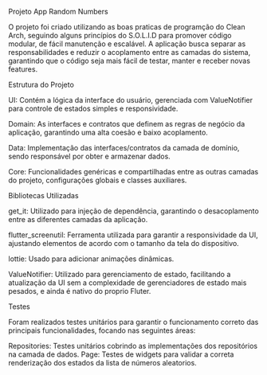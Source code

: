 Projeto App Random Numbers


O projeto foi criado utilizando as boas praticas de programção do Clean Arch, seguindo alguns princípios do S.O.L.I.D para promover código modular, de fácil manutenção e escalável. A aplicação busca separar as responsabilidades e reduzir o acoplamento entre as camadas do sistema, garantindo que o código seja mais fácil de testar, manter e receber novas features.


Estrutura do Projeto

UI: Contém a lógica da interface do usuário, gerenciada com ValueNotifier para controle de estados simples e responsividade. 

Domain: As interfaces e contratos que definem as regras de negócio da aplicação, garantindo uma alta coesão e baixo acoplamento.

Data: Implementação das interfaces/contratos da camada de domínio, sendo responsável por obter e armazenar dados.

Core: Funcionalidades genéricas e compartilhadas entre as outras camadas do projeto, configurações globais e classes auxiliares.


Bibliotecas Utilizadas

get_it: Utilizado para injeção de dependência, garantindo o desacoplamento entre as diferentes camadas da aplicação.

flutter_screenutil: Ferramenta utilizada para garantir a responsividade da UI, ajustando elementos de acordo com o tamanho da tela do dispositivo.

lottie: Usado para adicionar animações dinâmicas.

ValueNotifier: Utilizado para gerenciamento de estado, facilitando a atualização da UI sem a complexidade de gerenciadores de estado mais pesados, e ainda é nativo do proprio Fluter.


Testes

Foram realizados testes unitários para garantir o funcionamento correto das principais funcionalidades, focando nas seguintes áreas:

Repositories: Testes unitários cobrindo as implementações dos repositórios na camada de dados.
Page: Testes de widgets para validar a correta renderização dos estados da lista de números aleatorios.
